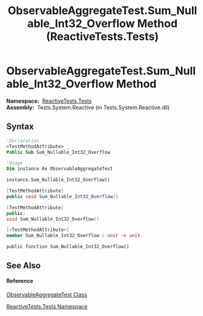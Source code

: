 ﻿---
title: ObservableAggregateTest.Sum_Nullable_Int32_Overflow Method  (ReactiveTests.Tests)
TOCTitle: Sum_Nullable_Int32_Overflow Method
ms:assetid: M:ReactiveTests.Tests.ObservableAggregateTest.Sum_Nullable_Int32_Overflow
ms:mtpsurl: https://msdn.microsoft.com/en-us/library/reactivetests.tests.observableaggregatetest.sum_nullable_int32_overflow(v=VS.103)
ms:contentKeyID: 36620321
ms.date: 06/28/2011
mtps_version: v=VS.103
f1_keywords:
- ReactiveTests.Tests.ObservableAggregateTest.Sum_Nullable_Int32_Overflow
dev_langs:
- CSharp
- JScript
- VB
- FSharp
- c++
---

# ObservableAggregateTest.Sum\_Nullable\_Int32\_Overflow Method

**Namespace:**  [ReactiveTests.Tests](hh289046\(v=vs.103\).md)  
**Assembly:**  Tests.System.Reactive (in Tests.System.Reactive.dll)

## Syntax

``` vb
'Declaration
<TestMethodAttribute> _
Public Sub Sum_Nullable_Int32_Overflow
```

``` vb
'Usage
Dim instance As ObservableAggregateTest

instance.Sum_Nullable_Int32_Overflow()
```

``` csharp
[TestMethodAttribute]
public void Sum_Nullable_Int32_Overflow()
```

``` c++
[TestMethodAttribute]
public:
void Sum_Nullable_Int32_Overflow()
```

``` fsharp
[<TestMethodAttribute>]
member Sum_Nullable_Int32_Overflow : unit -> unit 
```

``` jscript
public function Sum_Nullable_Int32_Overflow()
```

## See Also

#### Reference

[ObservableAggregateTest Class](hh314823\(v=vs.103\).md)

[ReactiveTests.Tests Namespace](hh289046\(v=vs.103\).md)

